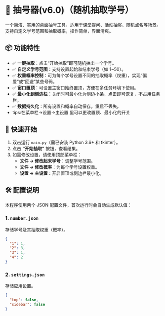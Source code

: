 # 🎯 抽号器(v6.0)（随机抽取学号）

一个简洁、实用的桌面抽号工具，适用于课堂提问、活动抽奖、随机点名等场景。支持自定义学号范围和抽取概率，操作简单，界面清爽。


## 📦 功能特性

- ✅ **一键抽取**：点击“开始抽取”即可随机抽出一个学号。
- ✅ **自定义学号范围**：支持设置起始和结束学号（如 1~50）。
- ✅ **权重概率控制**：可为每个学号设置不同的抽取概率（权重），实现“偏爱”或“回避”某些号码。
- ✅ **窗口置顶**：可设置主窗口始终置顶，方便在多任务环境下使用。
- ✅ **最小化到侧边栏**：关闭时可最小化为侧边小条，点击即可恢复，不占用任务栏。
- ✅ **数据持久化**：所有设置和概率自动保存，重启不丢失。
- tips:在菜单栏->设置->主设置 里可以更改置顶、最小化的开关

## 🚀 快速开始

1. 双击运行 `main.py`（需已安装 Python 3.6+ 和 tkinter）。
2. 点击 **“开始抽取”** 按钮，查看结果。
3. 如需修改设置，请使用顶部菜单栏：
   - **文件 → 修改起末学号**：调整学号范围。
   - **文件 → 修改概率**：为每个学号设置权重。
   - **设置 → 主设置**：开启置顶或侧边栏最小化。

## 🛠️ 配置说明

本程序使用两个 JSON 配置文件，首次运行时会自动生成默认值：

### 1. `number.json`
存储学号及其抽取权重（概率）。

```json
{
  "1": 1,
  "2": 3,
  "3": 1,
  "4": 2
}
```

### 2. `settings.json`
存储应用设置。
```json
{
  "top": false,
  "sidebar": false
}
```
